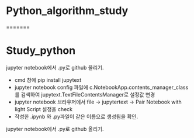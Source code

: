 # Python_algorithm_study
=======
# Study_python



jupyter notebook에서 .py로 github 올리기.

  - cmd 창에 pip install jupytext
  - jupyter notebook config 파일에 c.NotebookApp.contents_manager_class를 검색하여 jupytext.TextFileContentsManager로 설정값 변경
  - jupyter notebook 브라우저에서 file -> jupytertext -> Pair Notebook with light Script 설정을 check
  - 작성한 .ipynb 와 .py파일이 같은 이름으로 생성됨을 확인.

jupyter notebook에서 .py로 github 올리기.
